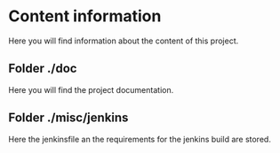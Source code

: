 # Content information
Here you will find information about the content of this project.

## Folder ./doc
Here you will find the project documentation.

## Folder ./misc/jenkins
Here the jenkinsfile an the requirements for the jenkins build are stored.
